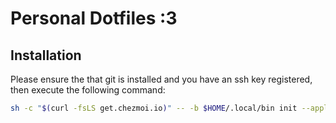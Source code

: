 # Personal Dotfiles :3

## Installation

Please ensure the that git is installed and you have an ssh key registered,
then execute the following command:

```bash
sh -c "$(curl -fsLS get.chezmoi.io)" -- -b $HOME/.local/bin init --apply aleee-idk/dots
```
